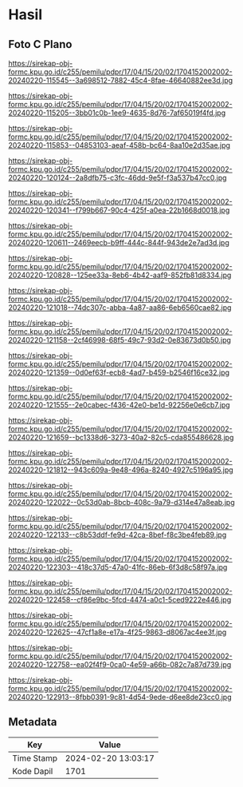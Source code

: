 # Hasil

## Foto C Plano

https://sirekap-obj-formc.kpu.go.id/c255/pemilu/pdpr/17/04/15/20/02/1704152002002-20240220-115545--3a698512-7882-45c4-8fae-46640882ee3d.jpg

https://sirekap-obj-formc.kpu.go.id/c255/pemilu/pdpr/17/04/15/20/02/1704152002002-20240220-115205--3bb01c0b-1ee9-4635-8d76-7af65019f4fd.jpg

https://sirekap-obj-formc.kpu.go.id/c255/pemilu/pdpr/17/04/15/20/02/1704152002002-20240220-115853--04853103-aeaf-458b-bc64-8aa10e2d35ae.jpg

https://sirekap-obj-formc.kpu.go.id/c255/pemilu/pdpr/17/04/15/20/02/1704152002002-20240220-120124--2a8dfb75-c3fc-46dd-9e5f-f3a537b47cc0.jpg

https://sirekap-obj-formc.kpu.go.id/c255/pemilu/pdpr/17/04/15/20/02/1704152002002-20240220-120341--f799b667-90c4-425f-a0ea-22b1668d0018.jpg

https://sirekap-obj-formc.kpu.go.id/c255/pemilu/pdpr/17/04/15/20/02/1704152002002-20240220-120611--2469eecb-b9ff-444c-844f-943de2e7ad3d.jpg

https://sirekap-obj-formc.kpu.go.id/c255/pemilu/pdpr/17/04/15/20/02/1704152002002-20240220-120828--125ee33a-8eb6-4b42-aaf9-852fb81d8334.jpg

https://sirekap-obj-formc.kpu.go.id/c255/pemilu/pdpr/17/04/15/20/02/1704152002002-20240220-121018--74dc307c-abba-4a87-aa86-6eb6560cae82.jpg

https://sirekap-obj-formc.kpu.go.id/c255/pemilu/pdpr/17/04/15/20/02/1704152002002-20240220-121158--2cf46998-68f5-49c7-93d2-0e83673d0b50.jpg

https://sirekap-obj-formc.kpu.go.id/c255/pemilu/pdpr/17/04/15/20/02/1704152002002-20240220-121359--0d0ef63f-ecb8-4ad7-b459-b2546f16ce32.jpg

https://sirekap-obj-formc.kpu.go.id/c255/pemilu/pdpr/17/04/15/20/02/1704152002002-20240220-121555--2e0cabec-f436-42e0-be1d-92256e0e6cb7.jpg

https://sirekap-obj-formc.kpu.go.id/c255/pemilu/pdpr/17/04/15/20/02/1704152002002-20240220-121659--bc1338d6-3273-40a2-82c5-cda855486628.jpg

https://sirekap-obj-formc.kpu.go.id/c255/pemilu/pdpr/17/04/15/20/02/1704152002002-20240220-121812--943c609a-9e48-496a-8240-4927c5196a95.jpg

https://sirekap-obj-formc.kpu.go.id/c255/pemilu/pdpr/17/04/15/20/02/1704152002002-20240220-122022--0c53d0ab-8bcb-408c-9a79-d314e47a8eab.jpg

https://sirekap-obj-formc.kpu.go.id/c255/pemilu/pdpr/17/04/15/20/02/1704152002002-20240220-122133--c8b53ddf-fe9d-42ca-8bef-f8c3be4feb89.jpg

https://sirekap-obj-formc.kpu.go.id/c255/pemilu/pdpr/17/04/15/20/02/1704152002002-20240220-122303--418c37d5-47a0-41fc-86eb-6f3d8c58f97a.jpg

https://sirekap-obj-formc.kpu.go.id/c255/pemilu/pdpr/17/04/15/20/02/1704152002002-20240220-122458--cf86e9bc-5fcd-4474-a0c1-5ced9222e446.jpg

https://sirekap-obj-formc.kpu.go.id/c255/pemilu/pdpr/17/04/15/20/02/1704152002002-20240220-122625--47cf1a8e-e17a-4f25-9863-d8067ac4ee3f.jpg

https://sirekap-obj-formc.kpu.go.id/c255/pemilu/pdpr/17/04/15/20/02/1704152002002-20240220-122758--ea02f4f9-0ca0-4e59-a66b-082c7a87d739.jpg

https://sirekap-obj-formc.kpu.go.id/c255/pemilu/pdpr/17/04/15/20/02/1704152002002-20240220-122913--8fbb0391-9c81-4d54-9ede-d6ee8de23cc0.jpg


## Metadata

| Key        | Value               |
| ---------- | ------------------- |
| Time Stamp | 2024-02-20 13:03:17 |
| Kode Dapil | 1701                |



